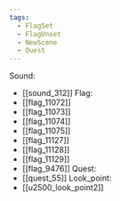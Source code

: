 ```yaml
---
tags:
  - FlagSet
  - FlagUnset
  - NewScene
  - Quest
---
```

Sound:
- [[sound_312]]
Flag:
- [[flag_11072]]
- [[flag_11073]]
- [[flag_11074]]
- [[flag_11075]]
- [[flag_11127]]
- [[flag_11128]]
- [[flag_11129]]
- [[flag_9476]]
Quest:
- [[quest_55]]
Look_point:
- [[u2500_look_point2]]

